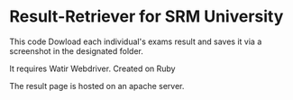# Result-Retriever for SRM University
This code Dowload each individual's exams result and saves it via a screenshot in the designated folder.

It requires Watir Webdriver. Created on Ruby


The result page is hosted on an apache server.



